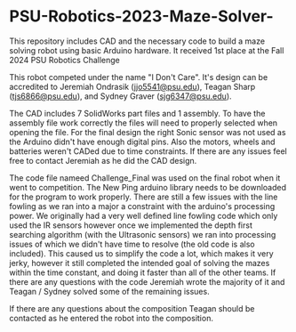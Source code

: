 # PSU-Robotics-2023-Maze-Solver-
This repository includes CAD and the necessary code to build a maze solving robot using basic Arduino hardware. It received 1st place at the Fall 2024 PSU Robotics Challenge 

This robot competed under the name "I Don't Care". It's design can be accredited to Jeremiah Ondrasik (jjo5541@psu.edu), Teagan Sharp (tjs6866@psu.edu), and Sydney Graver (sjg6347@psu.edu).

The CAD includes 7 SolidWorks part files and 1 assembly. To have the assembly file work correctly the files will need to properly selected when opening the file. For the final design the right Sonic sensor was not used as the Arduino didn't have enough digital pins. Also the motors, wheels and batteries weren't CADed due to time constraints. If there are any issues feel free to contact Jeremiah as he did the CAD design.

The code file nameed Challenge_Final was used on the final robot when it went to competition. The New Ping arduino library needs to be downloaded for the program to work properly. There are still a few issues with the line fowling as we ran into a major a constraint with the arduino's processing power. We originally had a very well defined line fowling code which only used the IR sensors however once we implemented the depth first searching algorithm (with the Ultrasonic sensors) we ran into processing issues of which we didn't have time to resolve (the old code is also included). This caused us to simplify the code a lot, which makes it very jerky, however it still completed the intended goal of solving the mazes within the time constant, and doing it faster than all of the other teams. If there are any questions with the code Jeremiah wrote the majority of it and Teagan / Sydney solved some of the remaining issues. 

If there are any questions about the composition Teagan should be contacted as he entered the robot into the composition.
